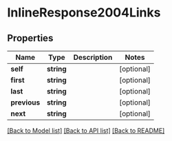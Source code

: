 # InlineResponse2004Links

## Properties
Name | Type | Description | Notes
------------ | ------------- | ------------- | -------------
**self** | **string** |  | [optional] 
**first** | **string** |  | [optional] 
**last** | **string** |  | [optional] 
**previous** | **string** |  | [optional] 
**next** | **string** |  | [optional] 

[[Back to Model list]](../../README.md#documentation-for-models) [[Back to API list]](../../README.md#documentation-for-api-endpoints) [[Back to README]](../../README.md)

